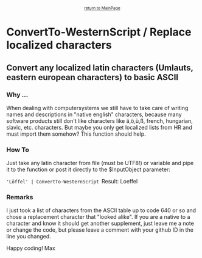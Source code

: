 <center><a href="https://otterkring.github.io/MainPage" style="font-size:75%;">return to MainPage</a></center>

# ConvertTo-WesternScript / Replace localized characters
## Convert any localized latin characters (Umlauts, eastern european characters) to basic ASCII

### Why ...

When dealing with computersystems we still have to take care of writing names and descriptions in "native english" characters, because many software products still don't like characters like ä,ö,ü,ß, french, hungarian, slavic, etc. characters.
But maybe you only get localized lists from HR and must import them somehow? This function should help.

### How To

Just take any latin character from file (must be UTF8!) or variable and pipe it to the function or post it directly to the $InputObject parameter:

`'Löffel' | ConvertTo-WesternScript
`Result: Loeffel

### Remarks

I just took a list of characters from the ASCII table up to code 640 or so and chose a replacement character that "looked alike". If you are a native to a character and know it should get another supplement, just leave me a note or change the code, but please leave a comment with your github ID in the line you changed.

Happy coding!
Max

